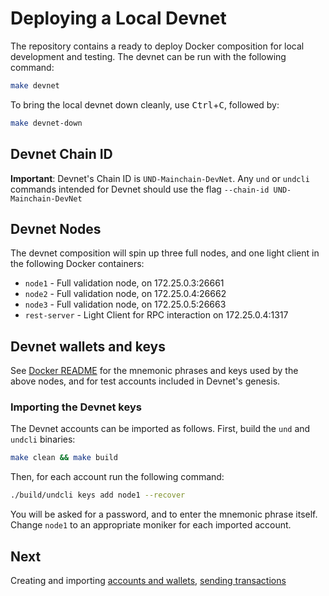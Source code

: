 # Deploying a Local Devnet

The repository contains a ready to deploy Docker composition for local
development and testing. The devnet can be run with the following command:

```bash
make devnet
```

To bring the local devnet down cleanly, use <kbd>Ctrl</kbd>+<kbd>C</kbd>, followed by:

```bash
make devnet-down
```

## Devnet Chain ID

**Important**: Devnet's Chain ID is `UND-Mainchain-DevNet`. Any `und` or `undcli` commands
intended for Devnet should use the flag `--chain-id UND-Mainchain-DevNet`

## Devnet Nodes

The devnet composition will spin up three full nodes, and one light client in the following
Docker containers:

- `node1` - Full validation node, on 172.25.0.3:26661
- `node2` - Full validation node, on 172.25.0.4:26662
- `node3` - Full validation node, on 172.25.0.5:26663
- `rest-server` - Light Client for RPC interaction on 172.25.0.4:1317

## Devnet wallets and keys

See [Docker README](../Docker/README.md) for the mnemonic phrases and keys used
by the above nodes, and for test accounts included in Devnet's genesis.

### Importing the Devnet keys

The Devnet accounts can be imported as follows. First, build the `und` and 
`undcli` binaries:

```bash
make clean && make build
```

Then, for each account run the following command:

```bash
./build/undcli keys add node1 --recover
```

You will be asked for a password, and to enter the mnemonic phrase itself.
Change `node1` to an appropriate moniker for each imported account.

## Next

Creating and importing [accounts and wallets](accounts-wallets.md), [sending transactions](transactions.md)
